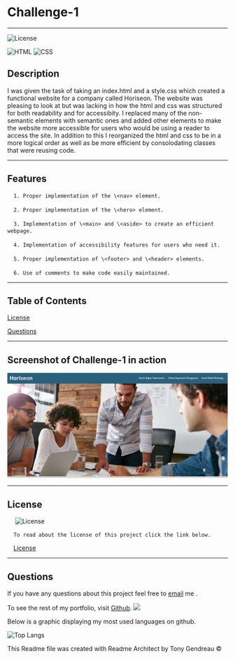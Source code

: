 # Challenge-1
---

  ![License](https://img.shields.io/github/license/tgtiburon/Challenge-1?style=flat-square)
  
  ![HTML](https://img.shields.io/badge/HTML-239120?style=for-the-badge&logo=html5&logoColor=white) 
  ![CSS](https://img.shields.io/badge/CSS-239120?&style=for-the-badge&logo=css3&logoColor=white) 
## Description

I was given the task of taking an index.html and a style.css which created a functional website for a company called Horiseon. The website was pleasing to look at but was lacking in how the html and css was structured for both readability and for accessibity. I replaced many of the non-semantic elements with semantic ones and added other elements to make the website more accessible for users who would be using a reader to access the site. In addition to this I reorganized the html and css to be in a more logical order as well as be more efficient by consolodating classes that were reusing code.

---

## Features

      1. Proper implementation of the \<nav> element. 

      2. Proper implementation of the \<hero> element. 

      3. Implementation of \<main> and \<aside> to create an efficient webpage. 

      4. Implementation of accessibility features for users who need it. 

      5. Proper implementation of \<footer> and \<header> elements. 

      6. Use of comments to make code easily maintained. 
---
  ## Table of Contents
    
  [License](#license)

  [Questions](#questions)
  
  

---
## Screenshot of Challenge-1 in action
  ![](horiseon.png)
  
  







  ---
  ## License 

  &emsp; ![License](https://img.shields.io/github/license/tgtiburon/Challenge-1?style=flat-square)

      To read about the license of this project click the link below.

  &emsp;[License](https://github.com/tgtiburon/Challenge-1/blob/main/LICENSE) 



---
## Questions

If you have any questions about this project feel free to [email](tg.tiburon@gmail.com) me .  

To see the rest of my portfolio, visit [Github](https://github.com/tgtiburon).
![](./images/GitHub-Mark-32px.png)

Below is a graphic displaying my most used languages on github.

![Top Langs](https://github-readme-stats.vercel.app/api/top-langs/?username=tgtiburon)


This Readme file was created with Readme Architect by Tony Gendreau &copy;
